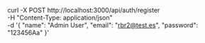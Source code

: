 curl -X POST http://localhost:3000/api/auth/register \
  -H "Content-Type: application/json" \
  -d '{
    "name": "Admin User",
    "email": "rbr2@test.es",
    "password": "123456Aa"
  }'